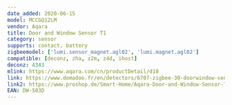 ```yaml
---
date_added: 2020-06-15
model: MCCGQ12LM
vendor: Aqara
title: Door and Window Sensor T1
category: sensor
supports: contact, battery
zigbeemodel: ['lumi.sensor_magnet.agl02', 'lumi.magnet.agl02']
compatible: [deconz, zha, z2m, z4d, ihost]
deconz: 4343
mlink: https://www.aqara.com/cn/productDetail/d18
link: https://www.domadoo.fr/en/detectors/6707-zigbee-30-doorwindow-sensor-t1-aqara.html
link2: https://www.proshop.de/Smart-Home/Aqara-Door-and-Window-Sensor-T1/3196681
EAN: DW-S03D
---
```



